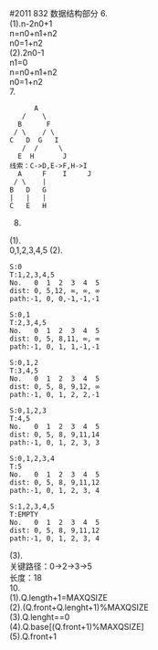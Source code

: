 #2011 832 数据结构部分
6.  
(1).n-2n0+1  
n=n0+n1+n2  
n0=1+n2  
(2).2n0-1  
n1=0  
n=n0+n1+n2  
n0=1+n2  
7.  
```
      A
   /    \
  B      F
 / \    / \  
C   D  G   I
   /  /     \
  E  H       J
线索：C->D,E->F,H->I
  A     F    I     J
 / \    |
B   D   G
|   |   |
C   E   H
```
8.  
(1).  
0,1,2,3,4,5
(2).  
```
S:0
T:1,2,3,4,5
No.   0  1  2  3  4  5
dist: 0, 5,12, ∞, ∞, ∞
path:-1, 0, 0,-1,-1,-1

S:0,1
T:2,3,4,5
No.   0  1  2  3  4  5
dist: 0, 5, 8,11, ∞, ∞
path:-1, 0, 1, 1,-1,-1

S:0,1,2
T:3,4,5
No.   0  1  2  3  4  5
dist: 0, 5, 8, 9,12, ∞
path:-1, 0, 1, 2, 2,-1

S:0,1,2,3
T:4,5
No.   0  1  2  3  4  5
dist: 0, 5, 8, 9,11,14
path:-1, 0, 1, 2, 3, 3

S:0,1,2,3,4
T:5
No.   0  1  2  3  4  5
dist: 0, 5, 8, 9,11,12
path:-1, 0, 1, 2, 3, 4

S:1,2,3,4,5
T:EMPTY
No.   0  1  2  3  4  5
dist: 0, 5, 8, 9,11,12
path:-1, 0, 1, 2, 3, 4
```
(3).  
关键路径：0->2->3->5  
长度：18  
10.  
(1).Q.length+1=MAXQSIZE  
(2).(Q.front+Q.lenght+1)%MAXQSIZE  
(3).Q.lenght==0  
(4).Q.base\[(Q.front+1)%MAXQSIZE\]  
(5).Q.front+1
